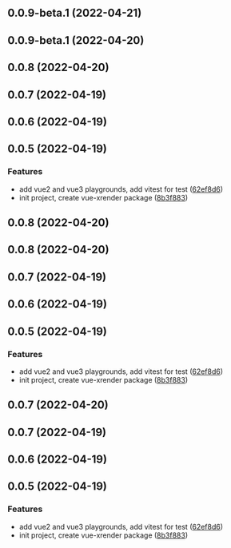 ## 0.0.9-beta.1 (2022-04-21)

## 0.0.9-beta.1 (2022-04-20)

## 0.0.8 (2022-04-20)

## 0.0.7 (2022-04-19)

## 0.0.6 (2022-04-19)

## 0.0.5 (2022-04-19)

### Features

- add vue2 and vue3 playgrounds, add vitest for test ([62ef8d6](https://github.com/2214962083/vue-superman/commit/62ef8d6ab55520b2e39d00837613fa3d6c772e0c))
- init project, create vue-xrender package ([8b3f883](https://github.com/2214962083/vue-superman/commit/8b3f883ddb4f6dba3bc3889f39b867735c7e2b69))

## 0.0.8 (2022-04-20)

## 0.0.8 (2022-04-20)

## 0.0.7 (2022-04-19)

## 0.0.6 (2022-04-19)

## 0.0.5 (2022-04-19)

### Features

- add vue2 and vue3 playgrounds, add vitest for test ([62ef8d6](https://github.com/2214962083/vue-superman/commit/62ef8d6ab55520b2e39d00837613fa3d6c772e0c))
- init project, create vue-xrender package ([8b3f883](https://github.com/2214962083/vue-superman/commit/8b3f883ddb4f6dba3bc3889f39b867735c7e2b69))

## 0.0.7 (2022-04-20)

## 0.0.7 (2022-04-19)

## 0.0.6 (2022-04-19)

## 0.0.5 (2022-04-19)

### Features

- add vue2 and vue3 playgrounds, add vitest for test ([62ef8d6](https://github.com/2214962083/vue-superman/commit/62ef8d6ab55520b2e39d00837613fa3d6c772e0c))
- init project, create vue-xrender package ([8b3f883](https://github.com/2214962083/vue-superman/commit/8b3f883ddb4f6dba3bc3889f39b867735c7e2b69))

